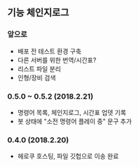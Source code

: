 ## 기능 체인지로그

### 앞으로
- 배포 전 테스트 환경 구축
- 다른 서버를 위한 번역/시간표?
- 리스트 파일 분리
- 인형/장비 검색

### 0.5.0 ~ 0.5.2 (2018.2.21)
- 명령어 목록, 체인지로그, 시간표 업뎃 기록
- 봇 상태에 "소전 명령어 플레이 중" 문구 추가

### 0.4.0 (2018.2.20)
- 헤로쿠 호스팅, 파일 깃헙으로 이송 완료
